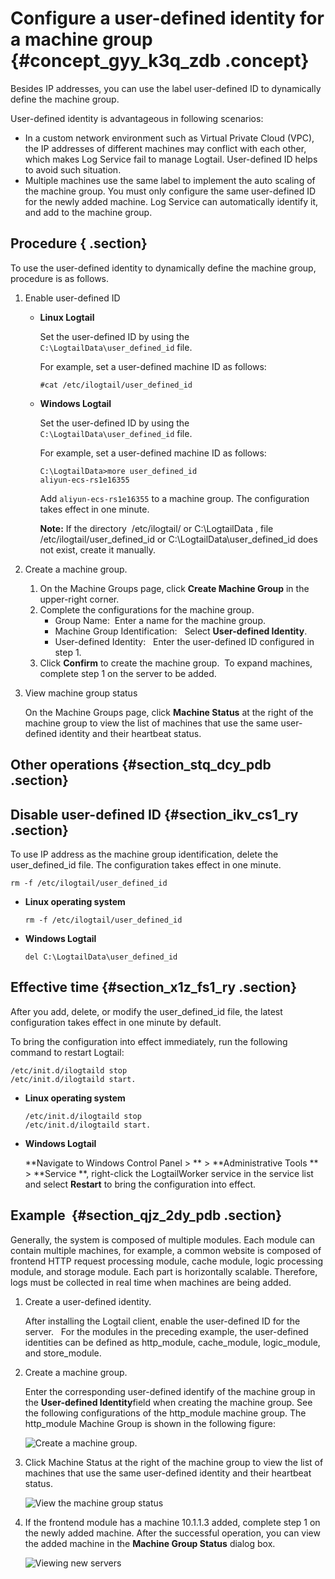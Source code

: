 # Configure a user-defined identity for a machine group {#concept_gyy_k3q_zdb .concept}

Besides IP addresses, you can use the label user-defined ID to dynamically define the machine group.

User-defined identity is advantageous in following scenarios:

-   In a custom network environment such as Virtual Private Cloud \(VPC\), the IP addresses of different machines may conflict with each other, which makes Log Service fail to manage Logtail. User-defined ID helps to avoid such situation. 
-   Multiple machines use the same label to implement the auto scaling of the machine group. You must only configure the same user-defined ID for the newly added machine. Log Service can automatically identify it, and add to the machine group.

## Procedure { .section}

To use the user-defined identity to dynamically define the machine group, procedure is as follows.

1.  Enable user-defined ID
    -   **Linux Logtail**

        Set the user-defined ID by using the `C:\LogtailData\user_defined_id` file.  

        For example, set a user-defined machine ID as follows:

        ```
        #cat /etc/ilogtail/user_defined_id
        ```

    -   **Windows Logtail**

        Set the user-defined ID by using the `C:\LogtailData\user_defined_id` file. 

        For example, set a user-defined machine ID as follows:

        ```
        C:\LogtailData>more user_defined_id
        aliyun-ecs-rs1e16355
        ```

        Add `aliyun-ecs-rs1e16355` to a machine group. The configuration takes effect in one minute.

        **Note:** If the directory  /etc/ilogtail/ or C:\\LogtailData , file /etc/ilogtail/user\_defined\_id or C:\\LogtailData\\user\_defined\_id does not exist, create it manually.

2.  Create a machine group.
    1.  On the Machine Groups page, click **Create Machine Group** in the upper-right corner.
    2.  Complete the configurations for the machine group.
        -   Group Name:  Enter a name for the machine group.
        -   Machine Group Identification:   Select **User-defined Identity**. 
        -   User-defined Identity:   Enter the user-defined ID configured in step 1.
    3.  Click **Confirm** to create the machine group.  To expand machines, complete step 1 on the server to be added.
3.  View machine group status

    On the Machine Groups page, click **Machine Status** at the right of the machine group to view the list of machines that use the same user-defined identity and their heartbeat status.


## Other operations {#section_stq_dcy_pdb .section}

## Disable user-defined ID {#section_ikv_cs1_ry .section}

To use IP address as the machine group identification, delete the user\_defined\_id file. The configuration takes effect in one minute. 

```
rm -f /etc/ilogtail/user_defined_id
```

-   **Linux operating system**

    ```
    rm -f /etc/ilogtail/user_defined_id
    ```

-   **Windows Logtail**

    ```
    del C:\LogtailData\user_defined_id
    ```


## Effective time {#section_x1z_fs1_ry .section}

After you add, delete, or modify the user\_defined\_id file, the latest configuration takes effect in one minute by default.

To bring the configuration into effect immediately, run the following command to restart Logtail:

```
/etc/init.d/ilogtaild stop
/etc/init.d/ilogtaild start.
```

-   **Linux operating system**

    ```
    /etc/init.d/ilogtaild stop
    /etc/init.d/ilogtaild start.
    ```

-   **Windows Logtail**

    **Navigate to Windows Control Panel \> ** \> **Administrative Tools ** \> **Service **, right-click the LogtailWorker service in the service list and select **Restart** to bring the configuration into effect.


## Example  {#section_qjz_2dy_pdb .section}

Generally, the system is composed of multiple modules. Each module can contain multiple machines, for example, a common website is composed of frontend HTTP request processing module, cache module, logic processing module, and storage module. Each part is horizontally scalable. Therefore, logs must be collected in real time when machines are being added.

1.  Create a user-defined identity. 

    After installing the Logtail client, enable the user-defined ID for the server.   For the modules in the preceding example, the user-defined identities can be defined as http\_module, cache\_module, logic\_module, and store\_module.

2.  Create a machine group.

    Enter the corresponding user-defined identify of the machine group in the **User-defined Identity**field when creating the machine group. See the following configurations of the http\_module machine group. The http\_module Machine Group is shown in the following figure:

    ![](http://static-aliyun-doc.oss-cn-hangzhou.aliyuncs.com/assets/img/13078/5254_en-US.png "Create a machine group. ")

3.  Click Machine Status at the right of the machine group to view the list of machines that use the same user-defined identity and their heartbeat status.

    ![](images/5255_en-US.png "View the machine group status")

4.  If the frontend module has a machine 10.1.1.3 added, complete step 1 on the newly added machine. After the successful operation, you can view the added machine in the **Machine Group Status** dialog box.

    ![](images/5256_en-US.png "Viewing new servers")


